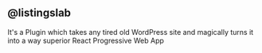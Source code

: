 
## @listingslab 

It's a Plugin which takes any tired old WordPress site and magically turns it into a way superior React Progressive Web App